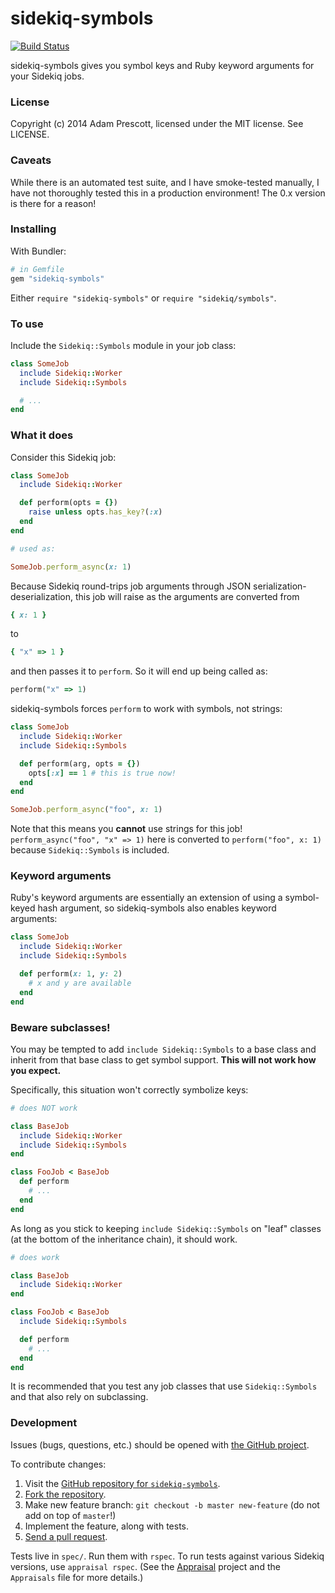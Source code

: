 # sidekiq-symbols

[![Build Status](https://travis-ci.org/aprescott/sidekiq-symbols.svg?branch=master)](https://travis-ci.org/aprescott/sidekiq-symbols)

sidekiq-symbols gives you symbol keys and Ruby keyword arguments for your Sidekiq jobs.

### License

Copyright (c) 2014 Adam Prescott, licensed under the MIT license. See LICENSE.

### Caveats

While there is an automated test suite, and I have smoke-tested manually, I have not thoroughly tested this in a production environment! The 0.x version is there for a reason!

### Installing

With Bundler:

```ruby
# in Gemfile
gem "sidekiq-symbols"
```

Either `require "sidekiq-symbols"` or `require "sidekiq/symbols"`.

### To use

Include the `Sidekiq::Symbols` module in your job class:

```ruby
class SomeJob
  include Sidekiq::Worker
  include Sidekiq::Symbols

  # ...
end
```

### What it does

Consider this Sidekiq job:

```ruby
class SomeJob
  include Sidekiq::Worker

  def perform(opts = {})
    raise unless opts.has_key?(:x)
  end
end

# used as:

SomeJob.perform_async(x: 1)
```

Because Sidekiq round-trips job arguments through JSON serialization-deserialization, this job will raise as the arguments are converted from

```ruby
{ x: 1 }
```

to

```ruby
{ "x" => 1 }
```

and then passes it to `perform`. So it will end up being called as:

```ruby
perform("x" => 1)
```

sidekiq-symbols forces `perform` to work with symbols, not strings:

```ruby
class SomeJob
  include Sidekiq::Worker
  include Sidekiq::Symbols

  def perform(arg, opts = {})
    opts[:x] == 1 # this is true now!
  end
end

SomeJob.perform_async("foo", x: 1)
```

Note that this means you **cannot** use strings for this job! `perform_async("foo", "x" => 1)` here is converted to `perform("foo", x: 1)` because `Sidekiq::Symbols` is included.

### Keyword arguments

Ruby's keyword arguments are essentially an extension of using a symbol-keyed hash argument, so sidekiq-symbols also enables keyword arguments:

```ruby
class SomeJob
  include Sidekiq::Worker
  include Sidekiq::Symbols

  def perform(x: 1, y: 2)
    # x and y are available
  end
end
```

### Beware subclasses!

You may be tempted to add `include Sidekiq::Symbols` to a base class and inherit from that base class to get symbol support. **This will not work how you expect.**

Specifically, this situation won't correctly symbolize keys:

```ruby
# does NOT work

class BaseJob
  include Sidekiq::Worker
  include Sidekiq::Symbols
end

class FooJob < BaseJob
  def perform
    # ...
  end
end
```

As long as you stick to keeping `include Sidekiq::Symbols` on "leaf" classes (at the bottom of the inheritance chain), it should work.

```ruby
# does work

class BaseJob
  include Sidekiq::Worker
end

class FooJob < BaseJob
  include Sidekiq::Symbols

  def perform
    # ...
  end
end
```

It is recommended that you test any job classes that use `Sidekiq::Symbols` and that also rely on subclassing.

### Development

Issues (bugs, questions, etc.) should be opened with [the GitHub project](https://github.com/aprescott/sidekiq-symbols).

To contribute changes:

1. Visit the [GitHub repository for `sidekiq-symbols`](https://github.com/aprescott/sidekiq-symbols).
2. [Fork the repository](https://help.github.com/articles/fork-a-repo).
3. Make new feature branch: `git checkout -b master new-feature` (do not add on top of `master`!)
4. Implement the feature, along with tests.
5. [Send a pull request](https://help.github.com/articles/fork-a-repo).

Tests live in `spec/`. Run them with `rspec`. To run tests against various Sidekiq versions, use `appraisal rspec`. (See the [Appraisal](https://github.com/thoughtbot/appraisal) project and the `Appraisals` file for more details.)
